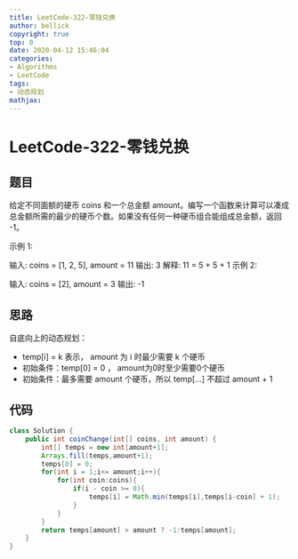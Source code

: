 ```yaml
---
title: LeetCode-322-零钱兑换
author: bellick
copyright: true
top: 0
date: 2020-04-12 15:46:04
categories:
- Algorithms
- LeetCode
tags:
- 动态规划
mathjax:
---
```




# LeetCode-322-零钱兑换



## 题目

给定不同面额的硬币 coins 和一个总金额 amount。编写一个函数来计算可以凑成总金额所需的最少的硬币个数。如果没有任何一种硬币组合能组成总金额，返回 -1。

示例 1:

输入: coins = [1, 2, 5], amount = 11
输出: 3 
解释: 11 = 5 + 5 + 1
示例 2:

输入: coins = [2], amount = 3
输出: -1

## 思路

自底向上的动态规划：

* temp[i] = k 表示， amount 为 i 时最少需要 k 个硬币
* 初始条件：temp[0] = 0 ， amount为0时至少需要0个硬币
* 初始条件：最多需要 amount 个硬币，所以 temp[...] 不超过 amount + 1 



## 代码



```java
class Solution {
    public int coinChange(int[] coins, int amount) {
        int[] temps = new int[amount+1];
        Arrays.fill(temps,amount+1);
        temps[0] = 0;        
        for(int i = 1;i<= amount;i++){
            for(int coin:coins){
                if(i - coin >= 0){
                    temps[i] = Math.min(temps[i],temps[i-coin] + 1); 
                }
            }
        }
        return temps[amount] > amount ? -1:temps[amount];
    }
}
```



